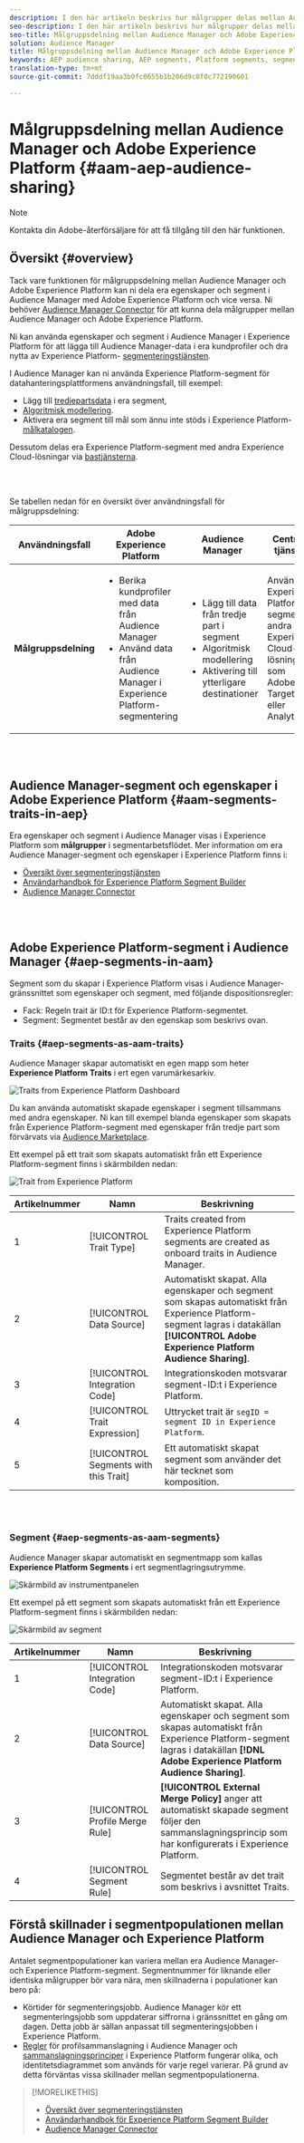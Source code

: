 ```yaml
---
description: I den här artikeln beskrivs hur målgrupper delas mellan Audience Manager och Adobe Experience Platform.
seo-description: I den här artikeln beskrivs hur målgrupper delas mellan Audience Manager och Adobe Experience Platform.
seo-title: Målgruppsdelning mellan Audience Manager och Adobe Experience Platform
solution: Audience Manager
title: Målgruppsdelning mellan Audience Manager och Adobe Experience Platform
keywords: AEP audience sharing, AEP segments, Platform segments, segment sharing, audience sharing, share segments
translation-type: tm+mt
source-git-commit: 7dddf19aa3b0fc0655b1b206d9c8f0c772190601

---
```



# Målgruppsdelning mellan Audience Manager och Adobe Experience Platform {#aam-aep-audience-sharing}

>[!NOTE]
>
> Kontakta din Adobe-återförsäljare för att få tillgång till den här funktionen.

## Översikt {#overview}

Tack vare funktionen för målgruppsdelning mellan Audience Manager och Adobe Experience Platform kan ni dela era egenskaper och segment i Audience Manager med Adobe Experience Platform och vice versa. Ni behöver [Audience Manager Connector](https://docs.adobe.com/content/help/en/experience-platform/sources/connectors/adobe-applications/audience-manager.html) för att kunna dela målgrupper mellan Audience Manager och Adobe Experience Platform.

Ni kan använda egenskaper och segment i Audience Manager i Experience Platform för att lägga till Audience Manager-data i era kundprofiler och dra nytta av Experience Platform- [segmenteringstjänsten](https://www.adobe.io/apis/experienceplatform/home/profile-identity-segmentation/profile-identity-segmentation-services.html#!api-specification/markdown/narrative/technical_overview/segmentation/segmentation-overview.md).

I Audience Manager kan ni använda Experience Platform-segment för datahanteringsplattformens användningsfall, till exempel:
* Lägg till [tredjepartsdata](/help/using/overview/data-types-collected.md#third-party-data) i era segment,
* [Algoritmisk modellering](/help/using/features/algorithmic-models/understanding-models.md).
* Aktivera era segment till mål som ännu inte stöds i Experience Platform- [målkatalogen](https://docs.adobe.com/content/help/en/experience-platform/rtcdp/destinations/destinations-cat/destinations-catalog.html).

Dessutom delas era Experience Platform-segment med andra Experience Cloud-lösningar via [bastjänsterna](https://docs.adobe.com/content/help/en/core-services/interface/experience-cloud.html).

<br> 

Se tabellen nedan för en översikt över användningsfall för målgruppsdelning:

| **Användningsfall** | **Adobe Experience Platform** | **Audience Manager** | **Centrala tjänster** |
---------|----------|---------|---------
| **Målgruppsdelning** | <ul><li>Berika kundprofiler med data från Audience Manager</li><li>Använd data från Audience Manager i Experience Platform-segmentering</li></ul> | <ul><li>Lägg till data från tredje part i segment</li><li>Algoritmisk modellering</li><li>Aktivering till ytterligare destinationer</li></ul> | Använd Experience Platform-segment i andra Experience Cloud-lösningar, som Adobe Target eller Analytics. |

<br> 

## Audience Manager-segment och egenskaper i Adobe Experience Platform {#aam-segments-traits-in-aep}

Era egenskaper och segment i Audience Manager visas i Experience Platform som **målgrupper** i segmentarbetsflödet. Mer information om era Audience Manager-segment och egenskaper i Experience Platform finns i:

* [Översikt över segmenteringstjänsten](https://docs.adobe.com/content/help/en/experience-platform/segmentation/home.html#audiences)
* [Användarhandbok för Experience Platform Segment Builder](https://docs.adobe.com/content/help/en/experience-platform/segmentation/ui/overview.html#audiences)
* [Audience Manager Connector](https://docs.adobe.com/content/help/en/experience-platform/sources/connectors/adobe-applications/audience-manager.html)

<br> 

## Adobe Experience Platform-segment i Audience Manager {#aep-segments-in-aam}

Segment som du skapar i Experience Platform visas i Audience Manager-gränssnittet som egenskaper och segment, med följande dispositionsregler:
* Fack: Regeln trait är ID:t för Experience Platform-segmentet.
* Segment: Segmentet består av den egenskap som beskrivs ovan.

### Traits {#aep-segments-as-aam-traits}

Audience Manager skapar automatiskt en egen mapp som heter **Experience Platform Traits** i ert egen varumärkesarkiv.

![Traits from Experience Platform Dashboard](/help/using/integration/integration-aep/assets/aep-traits-dashboard.png)

Du kan använda automatiskt skapade egenskaper i segment tillsammans med andra egenskaper. Ni kan till exempel blanda egenskaper som skapats från Experience Platform-segment med egenskaper från tredje part som förvärvats via [Audience Marketplace](/help/using/features/audience-marketplace/audience-marketplace.md).

Ett exempel på ett trait som skapats automatiskt från ett Experience Platform-segment finns i skärmbilden nedan:

![Trait from Experience Platform](/help/using/integration/integration-aep/assets/aep-trait.png)


| Artikelnummer | Namn | Beskrivning |
---------|----------|---------
| 1 | [!UICONTROL Trait Type] | Traits created from Experience Platform segments are created as onboard traits in Audience Manager. |
| 2 | [!UICONTROL Data Source] | Automatiskt skapat. Alla egenskaper och segment som skapas automatiskt från Experience Platform-segment lagras i datakällan **[!UICONTROL Adobe Experience Platform Audience Sharing]**. |
| 3 | [!UICONTROL Integration Code] | Integrationskoden motsvarar segment-ID:t i Experience Platform. |
| 4 | [!UICONTROL Trait Expression] | Uttrycket trait är `segID = segment ID in Experience Platform`. |
| 5 | [!UICONTROL Segments with this Trait] | Ett automatiskt skapat segment som använder det här tecknet som komposition. |

<br> 

### Segment {#aep-segments-as-aam-segments}

Audience Manager skapar automatiskt en segmentmapp som kallas **Experience Platform Segments** i ert segmentlagringsutrymme.

![Skärmbild av instrumentpanelen](/help/using/integration/integration-aep/assets/aep-segments-dashboard.png)

Ett exempel på ett segment som skapats automatiskt från ett Experience Platform-segment finns i skärmbilden nedan:

![Skärmbild av segment](/help/using/integration/integration-aep/assets/aep-segment.png)

| Artikelnummer | Namn | Beskrivning |
---------|----------|---------
| 1 | [!UICONTROL Integration Code] | Integrationskoden motsvarar segment-ID:t i Experience Platform. |
| 2 | [!UICONTROL Data Source] | Automatiskt skapat. Alla egenskaper och segment som skapas automatiskt från Experience Platform-segment lagras i datakällan **[!DNL Adobe Experience Platform Audience Sharing]**. |
| 3 | [!UICONTROL Profile Merge Rule] | **[!UICONTROL External Merge Policy]** anger att automatiskt skapade segment följer den sammanslagningsprincip som har konfigurerats i Experience Platform. |
| 4 | [!UICONTROL Segment Rule] | Segmentet består av det trait som beskrivs i avsnittet [](#aep-segments-as-aam-traits)Traits. |

## Förstå skillnader i segmentpopulationen mellan Audience Manager och Experience Platform

Antalet segmentpopulationer kan variera mellan era Audience Manager- och Experience Platform-segment. Segmentnummer för liknande eller identiska målgrupper bör vara nära, men skillnaderna i populationer kan bero på:

* Körtider för segmenteringsjobb. Audience Manager kör ett segmenteringsjobb som uppdaterar siffrorna i gränssnittet en gång om dagen. Detta jobb är sällan anpassat till segmenteringsjobben i Experience Platform.
* [Regler](/help/using/features/profile-merge-rules/merge-rules-overview.md) för profilsammanslagning i Audience Manager och [sammanslagningsprinciper](https://docs.adobe.com/content/help/en/experience-platform/profile/ui/merge-policies.html) i Experience Platform fungerar olika, och identitetsdiagrammet som används för varje regel varierar. På grund av detta förväntas vissa skillnader mellan segmentpopulationerna.

>[!MORELIKETHIS]
>
>* [Översikt över segmenteringstjänsten](https://docs.adobe.com/content/help/en/experience-platform/segmentation/home.html#audiences)
>* [Användarhandbok för Experience Platform Segment Builder](https://docs.adobe.com/content/help/en/experience-platform/segmentation/ui/overview.html#audiences)
>* [Audience Manager Connector](https://docs.adobe.com/content/help/en/experience-platform/sources/connectors/adobe-applications/audience-manager.html)